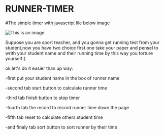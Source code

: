 # RUNNER-TIMER
#The simple timer with javascript lile below image



![This is an image](https://s6.uupload.ir/files/virgool_j1o6.jpg)

Suppose you are sport teacher, and you gonna get running test from your student,now you have
two choice first one take your paper and pensel to writh your student name and their running time
by this way you torture yourself:(.




ok,let's do it easier than up way:


-first put your student name in the box of runner name


-second tab start button to calculate runner time


-third tab finish button to stop timer


-fourth tab the record to record  runner time down the page


-fifth tab reset to calculate others student time


-and finaly tab sort button to sort runner by their time
